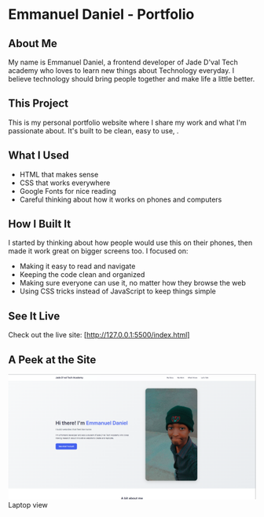 # Emmanuel Daniel - Portfolio

## About Me
My name is Emmanuel Daniel, a frontend developer of Jade D'val Tech academy who loves to learn new things about Technology everyday. I believe technology should bring people together and make life a little better.

## This Project
This is my personal portfolio website where I share my work and what I'm passionate about. It's built to be clean, easy to use, .

## What I Used
- HTML that makes sense
- CSS that works everywhere
- Google Fonts for nice reading
- Careful thinking about how it works on phones and computers

## How I Built It
I started by thinking about how people would use this on their phones, then made it work great on bigger screens too. I focused on:
- Making it easy to read and navigate
- Keeping the code clean and organized
- Making sure everyone can use it, no matter how they browse the web
- Using CSS tricks instead of JavaScript to keep things simple

## See It Live
Check out the live site: [http://127.0.0.1:5500/index.html]

## A Peek at the Site
![Website showing on different devices](shot.png) Laptop view
